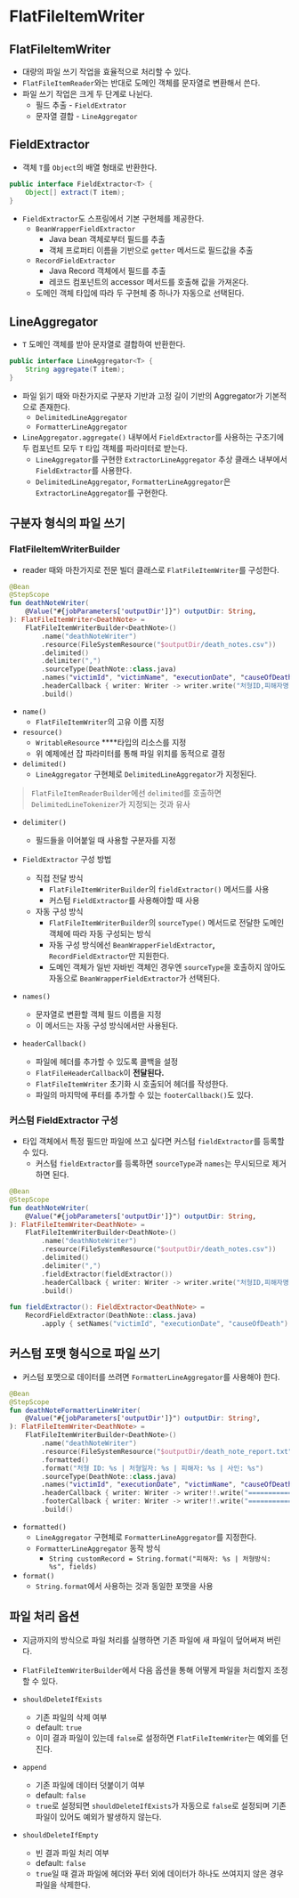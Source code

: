 # FlatFileItemWriter

## FlatFileItemWriter

- 대량의 파일 쓰기 작업을 효율적으로 처리할 수 있다.
- `FlatFileItemReader`와는 반대로 도메인 객체를 문자열로 변환해서 쓴다.
- 파일 쓰기 작업은 크게 두 단계로 나뉜다.
    - 필드 추출 - `FieldExtrator`
    - 문자열 결합 - `LineAggregator`

## FieldExtractor

- 객체 `T`를 `Object`의 배열 형태로 반환한다.

```java
public interface FieldExtractor<T> {
    Object[] extract(T item);
}
```

- `FieldExtractor`도 스프링에서 기본 구현체를 제공한다.
    - `BeanWrapperFieldExtractor`
        - Java bean 객체로부터 필드를 추출
        - 객체 프로퍼티 이름을 기반으로 `getter` 메서드로 필드값을 추출
    - `RecordFieldExtractor`
        - Java Record 객체에서 필드를 추출
        - 레코드 컴포넌트의 accessor 메서드를 호출해 값을 가져온다.
    - 도메인 객체 타입에 따라 두 구현체 중 하나가 자동으로 선택된다.

## LineAggregator

- `T` 도메인 객체를 받아 문자열로 결합하여 반환한다.

```java
public interface LineAggregator<T> {
    String aggregate(T item);
}
```

- 파일 읽기 때와 마찬가지로 구분자 기반과 고정 길이 기반의 Aggregator가 기본적으로 존재한다.
    - `DelimitedLineAggregator`
    - `FormatterLineAggregator`
- `LineAggregator.aggregate()` 내부에서 `FieldExtractor`를 사용하는 구조기에 두 컴포넌트 모두 `T` 타입 객체를 파라미터로 받는다.
    - `LineAggregator`를 구현한 `ExtractorLineAggregator` 추상 클래스 내부에서 `FieldExtractor`를 사용한다.
    - `DelimitedLineAggregator`, `FormatterLineAggregator`은 `ExtractorLineAggregator`를 구현한다.

## 구분자 형식의 파일 쓰기

### FlatFileItemWriterBuilder

- reader 때와 마찬가지로 전문 빌더 클래스로 `FlatFileItemWriter`를 구성한다.

```kotlin
@Bean
@StepScope
fun deathNoteWriter(
    @Value("#{jobParameters['outputDir']}") outputDir: String,
): FlatFileItemWriter<DeathNote> =
    FlatFileItemWriterBuilder<DeathNote>()
        .name("deathNoteWriter")
        .resource(FileSystemResource("$outputDir/death_notes.csv"))
        .delimited()
        .delimiter(",")
        .sourceType(DeathNote::class.java)
        .names("victimId", "victimName", "executionDate", "causeOfDeath")
        .headerCallback { writer: Writer -> writer.write("처형ID,피해자명,처형일자,사인") }
        .build()
```

- `name()`
    - `FlatFileItemWriter`의 고유 이름 지정
- `resource()`
    - `WritableResource` ****타입의 리소스를 지정
    - 위 예제에선 잡 파라미터를 통해 파일 위치를 동적으로 결정
- `delimited()`
    - `LineAggregator` 구현체로 `DelimitedLineAggregator`가 지정된다.

> `FlatFileItemReaderBuilder`에선 `delimited`를 호출하면 `DelimitedLineTokenizer`가 지정되는 것과 유사
>

- `delimiter()`
    - 필드들을 이어붙일 때 사용할 구분자를 지정

- `FieldExtractor` 구성 방법
    - 직접 전달 방식
        - `FlatFileItemWriterBuilder`의 `fieldExtractor()` 메서드를 사용
        - 커스텀 `FieldExtractor`를 사용해야할 때 사용
    - 자동 구성 방식
        - `FlatFileItemWriterBuilder`의 `sourceType()` 메서드로 전달한 도메인 객체에 따라 자동 구성되는 방식
        - 자동 구성 방식에선 `BeanWrapperFieldExtractor`**,** `RecordFieldExtractor`만 지원한다.
        - 도메인 객체가 일반 자바빈 객체인 경우엔 `sourceType`을 호출하지 않아도 자동으로 `BeanWrapperFieldExtractor`가 선택된다.
- `names()`
    - 문자열로 변환할 객체 필드 이름을 지정
    - 이 메서드는 자동 구성 방식에서만 사용된다.
- `headerCallback()`
    - 파일에 헤더를 추가할 수 있도록 콜백을 설정
    - `FlatFileHeaderCallback`이 **전달된다.**
    - `FlatFileItemWriter` 초기화 시 호출되어 헤더를 작성한다.
    - 파일의 마지막에 푸터를 추가할 수 있는 `footerCallback()`도 있다.

### 커스텀 FieldExtractor 구성

- 타입 객체에서 특정 필드만 파일에 쓰고 싶다면 커스텀 `fieldExtractor`를 등록할 수 있다.
    - 커스텀 `fieldExtractor`를 등록하면 `sourceType`과 `names`는 무시되므로 제거하면 된다.

```kotlin
@Bean
@StepScope
fun deathNoteWriter(
    @Value("#{jobParameters['outputDir']}") outputDir: String,
): FlatFileItemWriter<DeathNote> =
    FlatFileItemWriterBuilder<DeathNote>()
        .name("deathNoteWriter")
        .resource(FileSystemResource("$outputDir/death_notes.csv"))
        .delimited()
        .delimiter(",")
        .fieldExtractor(fieldExtractor())
        .headerCallback { writer: Writer -> writer.write("처형ID,피해자명,처형일자,사인") }
        .build()
        
fun fieldExtractor(): FieldExtractor<DeathNote> =
    RecordFieldExtractor(DeathNote::class.java)
        .apply { setNames("victimId", "executionDate", "causeOfDeath") }
```

## 커스텀 포맷 형식으로 파일 쓰기

- 커스텀 포맷으로 데이터를 쓰려면 `FormatterLineAggregator`를 사용해야 한다.

```kotlin
@Bean
@StepScope
fun deathNoteFormatterLineWriter(
    @Value("#{jobParameters['outputDir']}") outputDir: String?,
): FlatFileItemWriter<DeathNote> =
    FlatFileItemWriterBuilder<DeathNote>()
        .name("deathNoteWriter")
        .resource(FileSystemResource("$outputDir/death_note_report.txt"))
        .formatted()
        .format("처형 ID: %s | 처형일자: %s | 피해자: %s | 사인: %s")
        .sourceType(DeathNote::class.java)
        .names("victimId", "executionDate", "victimName", "causeOfDeath")
        .headerCallback { writer: Writer -> writer!!.write("================= 처형 기록부 =================") }
        .footerCallback { writer: Writer -> writer!!.write("================= 처형 완료 ==================") }
        .build()
```

- `formatted()`
    - `LineAggregator` 구현체로 `FormatterLineAggregator`를 지정한다.
    - `FormatterLineAggregator` 동작 방식
        - `String customRecord = String.format("피해자: %s | 처형방식: %s", fields)`
- `format()`
    - `String.format`에서 사용하는 것과 동일한 포맷을 사용

## 파일 처리 옵션

- 지금까지의 방식으로 파일 처리를 실행하면 기존 파일에 새 파일이 덮어써져 버린다.
- `FlatFileItemWriterBuilder`에서 다음 옵션을 통해 어떻게 파일을 처리할지 조정할 수 있다.


- `shouldDeleteIfExists`
    - 기존 파일의 삭제 여부
    - default:  `true`
    - 이미 결과 파일이 있는데 `false`로 설정하면 `FlatFileItemWriter`는 예외를 던진다.
- `append`
    - 기존 파일에 데이터 덧붙이기 여부
    - default: `false`
    - `true`로 설정되면 `shouldDeleteIfExists`가 자동으로 `false`로 설정되며 기존 파일이 있어도 예외가 발생하지 않는다.
- `shouldDeleteIfEmpty`
    - 빈 결과 파일 처리 여부
    - default: `false`
    - `true`일 때 결과 파일에 헤더와 푸터 외에 데이터가 하나도 쓰여지지 않은 경우 파일을 삭제한다.

